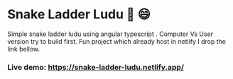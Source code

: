 # Snake Ladder Ludu :snake: :smile:
Simple snake ladder ludu using angular typescript . Computer Vs User version try to build first. Fun project which already host in netlify I drop the link bellow.
### Live demo: https://snake-ladder-ludu.netlify.app/
